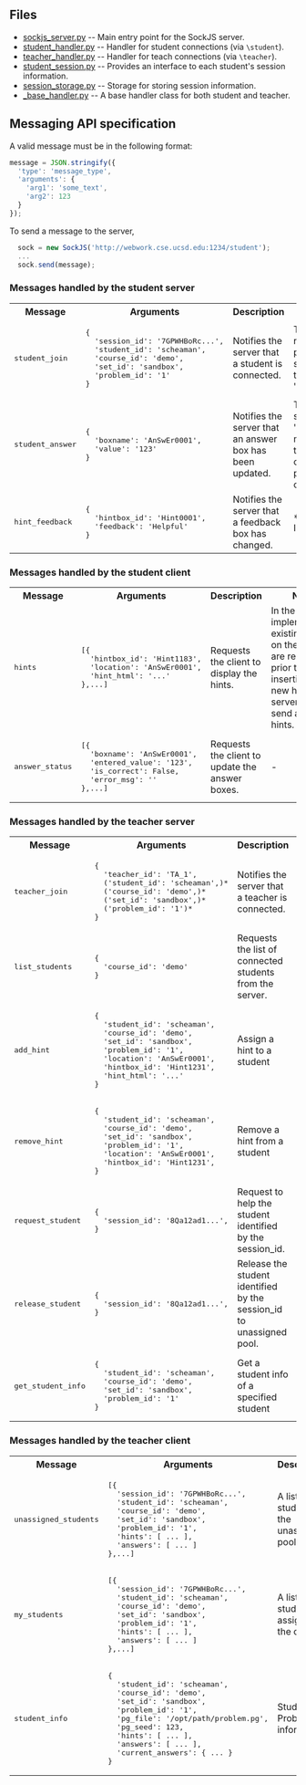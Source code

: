 ## Files
- [sockjs_server.py](sockjs_server.py) -- Main entry point for the SockJS server.
- [student_handler.py](student_handler.py) -- Handler for student connections (via ``\student``).
- [teacher_handler.py](teacher_handler.py) -- Handler for teach connections (via ``\teacher``).
- [student_session.py](student_session.py) -- Provides an interface to each student's session information.
- [session_storage.py](session_storage.py) -- Storage for storing session information.
- [_base_handler.py](_base_handler.py) -- A base handler class for both student and teacher.

## Messaging API specification

A valid message must be in the following format:
```javascript
message = JSON.stringify({
  'type': 'message_type',
  'arguments': { 
    'arg1': 'some_text',
    'arg2': 123
  }
});
```
To send a message to the server, 
```javascript
  sock = new SockJS('http://webwork.cse.ucsd.edu:1234/student');
  ...
  sock.send(message);
```


### Messages handled by the student server

<table>
  <tr>
    <th>Message</th>
    <th>Arguments</th>
    <th>Description</th>
    <th>Notes</th>
  </tr>
    <tr>
        <td>
<pre>
student_join
</pre>
        </td>
        <td>
<pre>
{ 
  'session_id': '7GPWHBoRc...',
  'student_id': 'scheaman',
  'course_id': 'demo',
  'set_id': 'sandbox',
  'problem_id': '1'
} 
</pre>
        </td>
        <td>
        Notifies the server that a student is connected.  
        </td>
        <td>
        The server resumed the previous session with the client using 'session_id'.
        </td>
    </tr>
    <tr>
        <td>
<pre>
student_answer
</pre>
        </td>
        <td>
<pre>
{
  'boxname': 'AnSwEr0001',
  'value': '123'
} 
</pre>
        </td>
        <td>
        Notifies the server that an answer box has been updated. 
        </td>
        <td>
        The server will send back 'answer_status' message 
        once the answer checking process is complete.
        </td>
    </tr>
    <tr>
        <td>
<pre>
hint_feedback
</pre>
        </td>
        <td>
<pre>
{
  'hintbox_id': 'Hint0001',
  'feedback': 'Helpful'
} 
</pre>
        </td>
        <td>
        Notifies the server that a feedback box has changed. 
        </td>
        <td>
        *Not Yet Implemented*
        </td>
    </tr>
</table>


### Messages handled by the student client

<table>
  <tr>
    <th>Message</th>
    <th>Arguments</th>
    <th>Description</th>
    <th>Notes</th>
  </tr>
    <tr>
        <td>
<pre>
hints
</pre>
        </td>
        <td>
<pre>
[{ 
  'hintbox_id': 'Hint1183',
  'location': 'AnSwEr0001',
  'hint_html': '...'
},...] 
</pre>
        </td>
        <td>
        Requests the client to display the hints.
        </td>
        <td>
        In the current implementation, existing hints on the browser are removed prior to
        inserting the new hints. The server needs to send all of the hints.
        </td>
    </tr>
    <tr>
        <td>
<pre>
answer_status
</pre>
        </td>
        <td>
<pre>
[{
  'boxname': 'AnSwEr0001',
  'entered_value': '123',
  'is_correct': False,
  'error_msg': ''
},...] 
</pre>
        </td>
        <td>
        Requests the client to update the answer boxes.
        </td>
        <td>
        -
        </td>
    </tr>
</table>


### Messages handled by the teacher server

<table>
  <tr>
    <th>Message</th>
    <th>Arguments</th>
    <th>Description</th>
    <th>Notes</th>
  </tr>
    <tr>
        <td>
<pre>
teacher_join
</pre>
        </td>
        <td>
<pre>
{ 
  'teacher_id': 'TA_1',
  ('student_id': 'scheaman',)*
  ('course_id': 'demo',)*
  ('set_id': 'sandbox',)*
  ('problem_id': '1')*
} 
</pre>
        </td>
        <td>
        Notifies the server that a teacher is connected.
        </td>
        <td>
        * are optional.
        </td>
    </tr>
    <tr>
        <td>
<pre>
list_students
</pre>
        </td>
        <td>
<pre>
{
  'course_id': 'demo'
}
</pre>
        </td>
        <td>
        Requests the list of connected students from the server.
        </td>
        <td>
        The server will response with 'unassigned_students' and 'my_students'.
        </td>
    </tr>
    <tr>
        <td>
<pre>
add_hint
</pre>
        </td>
        <td>
<pre>
{
  'student_id': 'scheaman',
  'course_id': 'demo',
  'set_id': 'sandbox',
  'problem_id': '1',
  'location': 'AnSwEr0001',
  'hintbox_id': 'Hint1231',
  'hint_html': '...'
}
</pre>
        </td>
        <td>
        Assign a hint to a student
        </td>
        <td>
        -
        </td>
    </tr>
    <tr>
        <td>
<pre>
remove_hint
</pre>
        </td>
        <td>
<pre>
{
  'student_id': 'scheaman',
  'course_id': 'demo',
  'set_id': 'sandbox',
  'problem_id': '1',
  'location': 'AnSwEr0001',
  'hintbox_id': 'Hint1231',
}
</pre>
        </td>
        <td>
        Remove a hint from a student
        </td>
        <td>
        -
        </td>
    </tr>
    <tr>
        <td>
<pre>
request_student
</pre>
        </td>
        <td>
<pre>
{
  'session_id': '8Qa12ad1...',
}
</pre>
        </td>
        <td>
        Request to help the student identified by the session_id.
        </td>
        <td>
        The server will response with 'unassigned_students' and 'my_students'.
        </td>
    </tr>
     <tr>
        <td>
<pre>
release_student
</pre>
        </td>
        <td>
<pre>
{
  'session_id': '8Qa12ad1...',
}
</pre>
        </td>
        <td>
        Release the student identified by the session_id to unassigned pool.
        </td>
        <td>
        The server will response with 'unassigned_students' and 'my_students'.
        </td>
    </tr>
    <tr>
        <td>
<pre>
get_student_info
</pre>
        </td>
        <td>
<pre>
{
  'student_id': 'scheaman',
  'course_id': 'demo',
  'set_id': 'sandbox',
  'problem_id': '1'
}
</pre>
        </td>
        <td>
        Get a student info of a specified student
        </td>
        <td>
        The server will response with 'student_info'.
        </td>
    </tr>
</table>


### Messages handled by the teacher client

<table>
  <tr>
    <th>Message</th>
    <th>Arguments</th>
    <th>Description</th>
    <th>Notes</th>
  </tr>
    <tr>
        <td>
<pre>
unassigned_students
</pre>
        </td>
        <td>
<pre>
[{ 
  'session_id': '7GPWHBoRc...',
  'student_id': 'scheaman',
  'course_id': 'demo',
  'set_id': 'sandbox',
  'problem_id': '1',
  'hints': [ ... ],
  'answers': [ ... ]
},...] 
</pre>
        </td>
        <td>
        A list of students in the unassigned pool.
        </td>
        <td>
        -
        </td>
    </tr>
    <tr>
        <td>
<pre>
my_students
</pre>
        </td>
        <td>
<pre>
[{ 
  'session_id': '7GPWHBoRc...',
  'student_id': 'scheaman',
  'course_id': 'demo',
  'set_id': 'sandbox',
  'problem_id': '1',
  'hints': [ ... ],
  'answers': [ ... ]
},...] 
</pre>
        </td>
        <td>
        A list of students assigned to the client.
        </td>
        <td>
        -
        </td>
    </tr>
    <tr>
        <td>
<pre>
student_info
</pre>
        </td>
        <td>
<pre>
{ 
  'student_id': 'scheaman',
  'course_id': 'demo',
  'set_id': 'sandbox',
  'problem_id': '1',
  'pg_file': '/opt/path/problem.pg',
  'pg_seed': 123,
  'hints': [ ... ],
  'answers': [ ... ],
  'current_answers': { ... }
}
</pre>
        </td>
        <td>
        Student-Problem information
        </td>
        <td>
        This is the response to 'get_student_info' or whenever there are changes.
        </td>
    </tr>
</table>



